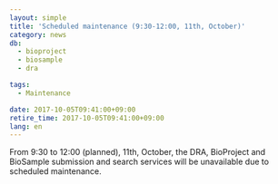 ```yaml
---
layout: simple
title: 'Scheduled maintenance (9:30-12:00, 11th, October)'
category: news
db:
  - bioproject
  - biosample
  - dra

tags:
  - Maintenance

date: 2017-10-05T09:41:00+09:00
retire_time: 2017-10-05T09:41:00+09:00
lang: en
---
```


<p>From 9:30 to 12:00 (planned), 11th, October, the DRA, BioProject and BioSample submission and search services will be unavailable due to scheduled maintenance.</p>
